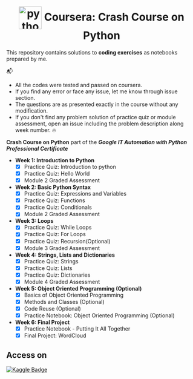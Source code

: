 <h1 align="center">
    <img src="https://seeklogo.net/wp-content/uploads/2020/12/python-logo.png" alt="python logo" valign="middle" height="60px"> Coursera: Crash Course on Python
</h1>

This repository contains solutions to **coding exercises** as notebooks prepared by me.

:mailbox_with_mail: 
- All the codes were tested and passed on coursera.
- If you find any error or face any issue, let me know through issue section.
- The questions are as presented exactly in the course without any modification.  
- If you don't find any problem solution of practice quiz or module assessment, open an issue including the problem description along week number. :fire:


**Crash Course on Python** part of the ***Google IT Automation with Python Professional Certificate***

  - **Week 1: Introduction to Python** 
    - [x] Practice Quiz: Introduction to python
    - [x] Practice Quiz: Hello World
    - [x] Module 2 Graded Assessment
  
  - **Week 2: Basic Python Syntax**    
    - [x] Practice Quiz: Expressions and Variables
    - [x] Practice Quiz: Functions
    - [x] Practice Quiz: Conditionals
    - [x] Module 2 Graded Assessment

  - **Week 3: Loops**
    - [x] Practice Quiz: While Loops
    - [x] Practice Quiz: For Loops
    - [x] Practice Quiz: Recursion(Optional)
    - [x] Module 3 Graded Assessment
    
  - **Week 4: Strings, Lists and Dictionaries**
    - [x] Practice Quiz: Strings
    - [x] Practice Quiz: Lists
    - [x] Practice Quiz: Dictionaries
    - [x] Module 4 Graded Assessment

  - **Week 5: Object Oriented Programming (Optional)**
    - [x] Basics of Object Oriented Programming
    - [x] Methods and Classes (Optional)
    - [x] Code Reuse (Optional)
    - [x] Practice Notebook: Object Oriented Programming (Optional)

  - **Week 6: Final Project**
    - [x] Practice Notebook - Putting It All Together
    - [x] Final Project: WordCloud

## Access on   
[![Kaggle Badge](https://img.shields.io/badge/-Kaggle-0e76a8?style=flat&labelColor=0e76a8&logo=dev.to&logoColor=white)](https://www.kaggle.com/nurudeenabdulsalaam/google-crash-course-on-python)
